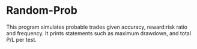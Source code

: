 # Random-Prob
This program simulates probable trades given accuracy, reward:risk ratio and frequency. 
It prints statements such as maximum drawdown, and total P/L per test.
